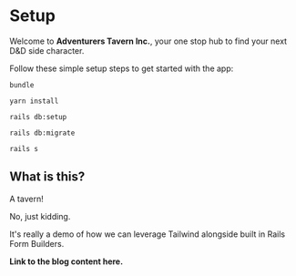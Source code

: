 # Setup

Welcome to **Adventurers Tavern Inc.**, your one stop hub to find your next D&D side character.

Follow these simple setup steps to get started with the app:

`bundle`

`yarn install`

`rails db:setup`

`rails db:migrate`

`rails s`


## What is this?

A tavern! 

No, just kidding. 

It's really a demo of how we can leverage Tailwind alongside built in Rails Form Builders.

**Link to the blog content here.**
